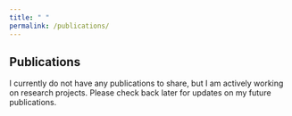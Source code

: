 ```yaml
--- 
title: " "
permalink: /publications/
---
```


## Publications

I currently do not have any publications to share, but I am actively working on research projects. Please check back later for updates on my future publications.